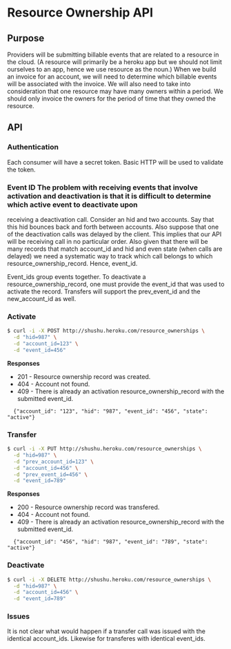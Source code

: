 # Resource Ownership API

## Purpose

Providers will be submitting billable events that are related to a resource in
the cloud. (A resource will primarily be a heroku app but we should not limit
ourselves to an app, hence we use resource as the noun.) When we build an
invoice for an account, we will need to determine which billable events will
be associated with the invoice. We will also need to take into consideration
that one resource may have many owners within a period. We should only invoice
the owners for the period of time that they owned the resource.

## API

### Authentication

Each consumer will have a secret token. Basic HTTP will be used to validate the
token.
### Event ID The problem with receiving events that involve activation and deactivation is that it is difficult to determine which active event to deactivate upon
receiving a deactivation call. Consider an hid and two accounts. Say that this
hid bounces back and forth between accounts. Also suppose that one of the
deactivation calls was delayed by the client. This implies that our API will be
receiving call in no particular order. Also given that there will be many
records that match account_id and hid and even state (when calls are delayed) we
need a systematic way to track which call belongs to which
resource_ownership_record. Hence, event_id.

Event_ids group events together. To deactivate a resource_ownership_record, one
must provide the event_id that was used to activate the record. Transfers will
support the prev_event_id and the new_account_id as well.

### Activate

```bash
$ curl -i -X POST http://shushu.heroku.com/resource_ownerships \
  -d "hid=987" \
  -d "account_id=123" \
  -d "event_id=456"

```

**Responses**

* 201 - Resource ownership record was created.
* 404 - Account not found.
* 409 - There is already an activation resource_ownership_record with the submitted event_id.

```
  {"account_id": "123", "hid": "987", "event_id": "456", "state": "active"}
```

### Transfer

```bash
$ curl -i -X PUT http://shushu.heroku.com/resource_ownerships \
  -d "hid=987" \
  -d "prev_account_id=123" \
  -d "account_id=456" \
  -d "prev_event_id=456" \
  -d "event_id=789"
```
**Responses**

* 200 - Resource ownership record was transfered.
* 404 - Account not found.
* 409 - There is already an activation resource_ownership_record with the submitted event_id.

```
  {"account_id": "456", "hid": "987", "event_id": "789", "state": "active"}
```


### Deactivate

```bash
$ curl -i -X DELETE http://shushu.heroku.com/resource_ownerships \
  -d "hid=987" \
  -d "account_id=456" \
  -d "event_id=789"
```

### Issues

It is not clear what would happen if a transfer call was issued with the
identical account_ids. Likewise for transferes with identical event_ids.
